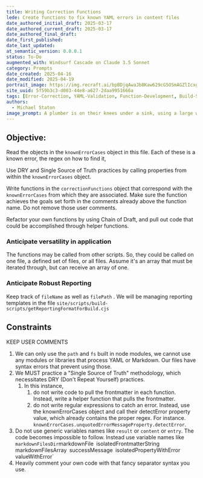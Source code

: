 ```yaml
---
title: Writing Correction Functions
lede: Create functions to fix known YAML errors in content files
date_authored_initial_draft: 2025-03-17
date_authored_current_draft: 2025-03-17
date_authored_final_draft: 
date_first_published: 
date_last_updated: 
at_semantic_version: 0.0.0.1
status: To-Do
augmented_with: Windsurf Cascade on Claude 3.5 Sonnet
category: Prompts
date_created: 2025-04-16
date_modified: 2025-04-19
portrait_image: https://img.recraft.ai/bpBDjqAwaJb8Kaw629cG5OSmAGZlIcxgi6c0yy0caNk/rs:fit:1024:1820:0/raw:1/plain/abs://external/images/5ea9d87e-6c52-4aac-af0e-0beeee466162
site_uuid: 5f59b3c3-d003-44e8-a627-2daa9951666a
tags: [Error-Correction, YAML-Validation, Function-Development, Build-Scripts]
authors:
  - Michael Staton
image_prompt: A plumber is on their knees under a sink, using a large wrench to try to fix a water leak.
---
```


## Objective:

Read the objects in the `knownErrorCases` object in this file. Each of these is a known error, the regex on how to find it, 

Use DRY and Single Source of Truth practices by calling properties from within the `knownErrorCases` object. 

Write functions in the `correctionFunctions` object that correspond with the `knownErrorCases` from which they are associated. Make sure the function achieves the goals set forth in the comments already above the function name.  Do not remove those user comments.  

Refactor your own functions by using Chain of Draft, and pull out code that could be accomplished through helper functions.  

### Anticipate versatility in application
The functions may be called from other scripts. So, they could be called on one file, a defined set of files, or all files. Assume it's an array that must be iterated through, but can receive an array of one.  
### Anticipate Robust Reporting
Keep track of `fileName` as well as `filePath` .  We will be managing reporting templates in the file `site/scripts/build-scripts/getReportingFormatForBuild.cjs`

## Constraints
KEEP USER COMMENTS
1. We can only use the `path` and `fs` built in node modules, we cannot use any modules or libraries that process YAML or Markdown.  Our files have syntax errors that prevent using those. 
2. We MUST practice a "Single Source of Truth" methodology, which necessitates DRY (Don't Repeat Yourself) practices.  
	1. In this instance, 
		1. do not write code to pull the frontmatter in each function. Instead, write a helper function that pulls the frontmatter. 
		2. do not write regular expressions to catch an error. Instead, use the knownErrorCases object and call their detectError property value, which already contains the proper regex. For instance. `knownErrorCases.unquotedErrorMessageProperty.detectError`.
3. Do not use generic variables names like `result` or `content` or `entry`. The code becomes impossible to follow.  Instead use variable names like `markdownFilesDir`markdownFile` `isolatedFrontmatterString` `markdownFilesArray` `successMessage` `isolatedPropertyWithError` `valueWithError`
4. Heavily comment your own code with that fancy separator syntax you use.